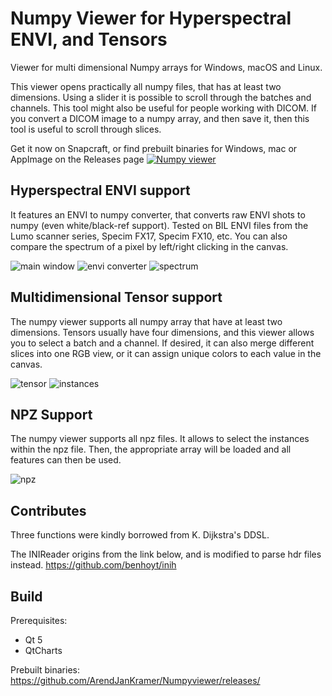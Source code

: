 # Numpy Viewer for Hyperspectral ENVI, and Tensors
Viewer for multi dimensional Numpy arrays for Windows, macOS and Linux.

This viewer opens practically all numpy files, that has at least two dimensions. Using a slider it is possible to scroll through the batches and channels.
This tool might also be useful for people working with DICOM. If you convert a DICOM image to a numpy array, and then save it, then this tool is useful to scroll through slices.


Get it now on Snapcraft, or find prebuilt binaries for Windows, mac or AppImage on the Releases page
[![Numpy viewer](https://snapcraft.io/numpyviewer/badge.svg)](https://snapcraft.io/numpyviewer)

## Hyperspectral ENVI support
It features an ENVI to numpy converter, that converts raw ENVI shots to numpy (even white/black-ref support).
Tested on BIL ENVI files from the Lumo scanner series, Specim FX17, Specim FX10, etc.
You can also compare the spectrum of a pixel by left/right clicking in the canvas.

![main window](https://raw.githubusercontent.com/ArendJanKramer/Numpyviewer/master/artwork/Screenshot%20mainwindow.png)
![envi converter](https://raw.githubusercontent.com/ArendJanKramer/Numpyviewer/master/artwork/Screenshot%20envi.png)
![spectrum](https://raw.githubusercontent.com/ArendJanKramer/Numpyviewer/master/artwork/Screenshot%20spectogram.png)

## Multidimensional Tensor support
The numpy viewer supports all numpy array that have at least two dimensions. Tensors usually have four dimensions, and this viewer allows you to select a batch and a channel.
If desired, it can also merge different slices into one RGB view, or it can assign unique colors to each value in the canvas.

![tensor](https://raw.githubusercontent.com/ArendJanKramer/Numpyviewer/master/artwork/Screenshot%20tensor.png)
![instances](https://raw.githubusercontent.com/ArendJanKramer/Numpyviewer/master/artwork/Screenshot%20instances.png)

## NPZ Support
The numpy viewer supports all npz files. It allows to select the instances within the npz file. 
Then, the appropriate array will be loaded and all features can then be used. 

![npz](https://raw.githubusercontent.com/ArendJanKramer/Numpyviewer/master/artwork/Screenshot%20npz.png)


## Contributes
Three functions were kindly borrowed from K. Dijkstra's DDSL.

The INIReader origins from the link below, and is modified to parse hdr files instead.
https://github.com/benhoyt/inih

## Build
Prerequisites:
 - Qt 5
 - QtCharts

Prebuilt binaries:
https://github.com/ArendJanKramer/Numpyviewer/releases/
